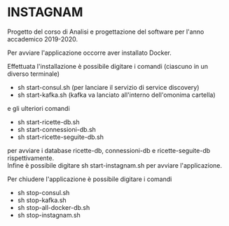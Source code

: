 # INSTAGNAM 

Progetto del corso di Analisi e progettazione del software per l'anno accademico 2019-2020. 

Per avviare l'applicazione occorre aver installato Docker.

Effettuata l'installazione è possibile digitare i comandi (ciascuno in un diverso terminale)
* sh start-consul.sh (per lanciare il servizio di service discovery)
* sh start-kafka.sh (kafka va lanciato all'interno dell'omonima cartella)

e gli ulteriori comandi
* sh start-ricette-db.sh
* sh start-connessioni-db.sh 
* sh start-ricette-seguite-db.sh 

per avviare i database ricette-db, connessioni-db e ricette-seguite-db rispettivamente.</br>
Infine è possibile digitare sh start-instagnam.sh per avviare l'applicazione.

Per chiudere l'applicazione è possibile digitare i comandi
* sh stop-consul.sh
* sh stop-kafka.sh
* sh stop-all-docker-db.sh
* sh stop-instagnam.sh
